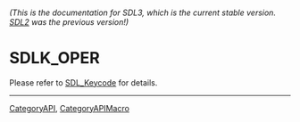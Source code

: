 ###### (This is the documentation for SDL3, which is the current stable version. [SDL2](https://wiki.libsdl.org/SDL2/) was the previous version!)
# SDLK_OPER

Please refer to [SDL_Keycode](SDL_Keycode) for details.

----
[CategoryAPI](CategoryAPI), [CategoryAPIMacro](CategoryAPIMacro)

